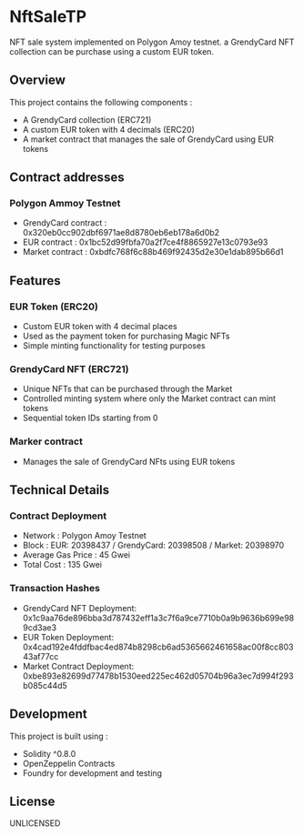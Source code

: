 # NftSaleTP

NFT sale system implemented on Polygon Amoy testnet.
a GrendyCard NFT collection can be purchase using a custom EUR token.

## Overview
This project contains the following components : 
- A GrendyCard collection (ERC721)
- A custom EUR token with 4 decimals (ERC20)
- A market contract that manages the sale of GrendyCard using EUR tokens

## Contract addresses
### Polygon Ammoy Testnet
- GrendyCard contract : 0x320eb0cc902dbf6971ae8d8780eb6eb178a6d0b2
- EUR contract : 0x1bc52d99fbfa70a2f7ce4f8865927e13c0793e93
- Market contract : 0xbdfc768f6c88b469f92435d2e30e1dab895b66d1

## Features
### EUR Token (ERC20)
- Custom EUR token with 4 decimal places
- Used as the payment token for purchasing Magic NFTs
- Simple minting functionality for testing purposes

### GrendyCard NFT (ERC721)
- Unique NFTs that can be purchased through the Market
- Controlled minting system where only the Market contract can mint tokens
- Sequential token IDs starting from 0

### Marker contract
- Manages the sale of GrendyCard NFts using EUR tokens

## Technical Details
### Contract Deployment
- Network : Polygon Amoy Testnet
- Block : EUR: 20398437 / GrendyCard: 20398508 / Market: 20398970
- Average Gas Price : 45 Gwei
- Total Cost : 135 Gwei

### Transaction Hashes
- GrendyCard NFT Deployment: 0x1c9aa76de896bba3d787432eff1a3c7f6a9ce7710b0a9b9636b699e989cd3ae3
- EUR Token Deployment: 0x4cad192e4fddfbac4ed874b8298cb6ad5365662461658ac00f8cc80343af77cc
- Market Contract Deployment: 0xbe893e82699d77478b1530eed225ec462d05704b96a3ec7d994f293b085c44d5

## Development
This project is built using :
- Solidity ^0.8.0
- OpenZeppelin Contracts
- Foundry for development and testing

## License
UNLICENSED